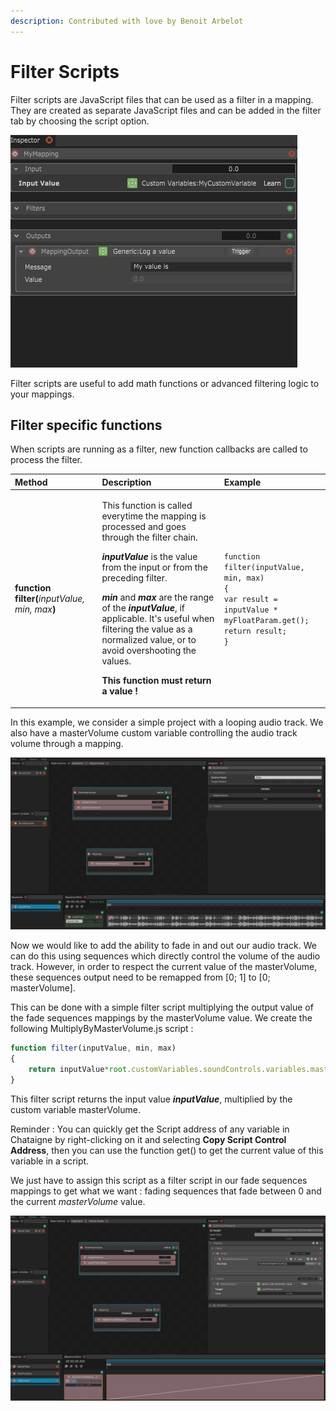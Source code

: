 ```yaml
---
description: Contributed with love by Benoit Arbelot
---
```


# Filter Scripts

Filter scripts are JavaScript files that can be used as a filter in a mapping. They are created as separate JavaScript files and can be added in the filter tab by choosing the script option.

![](../../.gitbook/assets/filterscript_creation.gif)

Filter scripts are useful to add math functions or advanced filtering logic to your mappings.

## Filter specific functions <a id="condition-specific-methods-the-local-object"></a>

When scripts are running as a filter, new function callbacks are called to process the filter.

<table>
  <thead>
    <tr>
      <th style="text-align:left">Method</th>
      <th style="text-align:left">Description</th>
      <th style="text-align:left">Example</th>
    </tr>
  </thead>
  <tbody>
    <tr>
      <td style="text-align:left"><b>function filter(</b><em>inputValue, min, max</em><b>)</b>
      </td>
      <td style="text-align:left">
        <p>This function is called everytime the mapping is processed and goes through
          the filter chain.</p>
        <p><em><b>inputValue</b></em> is the value from the input or from the preceding
          filter.</p>
        <p><em><b>min</b></em> and <em><b>max</b></em> are the range of the <em><b>inputValue</b></em>,
          if applicable. It&apos;s useful when filtering the value as a normalized
          value, or to avoid overshooting the values.
          <br />
        </p>
        <p><b>This function must return a value !</b>
        </p>
      </td>
      <td style="text-align:left"><code>function filter(inputValue, min, max)<br />{<br />var result = inputValue * myFloatParam.get();<br />return result;<br />}</code>
      </td>
    </tr>
  </tbody>
</table>

In this example, we consider a simple project with a looping audio track. We also have a masterVolume custom variable controlling the audio track volume through a mapping.

![](../../.gitbook/assets/filterscript_mastervolumeexample_presentation.gif)

Now we would like to add the ability to fade in and out our audio track. We can do this using sequences which directly control the volume of the audio track. However, in order to respect the current value of the masterVolume, these sequences output need to be remapped from \[0; 1\] to \[0; masterVolume\].

This can be done with a simple filter script multiplying the output value of the fade sequences mappings by the masterVolume value. We create the following MultiplyByMasterVolume.js script :

```javascript
function filter(inputValue, min, max)
{
    return inputValue*root.customVariables.soundControls.variables.masterVolume.masterVolume.get();
}
```

This filter script returns the input value _**inputValue**_, multiplied by the custom variable masterVolume.

Reminder : You can quickly get the Script address of any variable in Chataigne by right-clicking on it and selecting **Copy Script Control Address**, then you can use the function get\(\) to get the current value of this variable in a script.

We just have to assign this script as a filter script in our fade sequences mappings to get what we want : fading sequences that fade between 0 and the current _masterVolume_ value.

![](../../.gitbook/assets/filterscript_mastervolumeexample_withfilterscript.gif)

